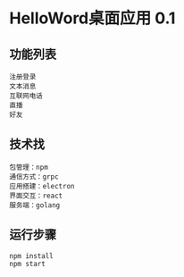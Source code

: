 # HelloWord桌面应用 0.1

## 功能列表
    注册登录
    文本消息
    互联网电话
    直播
    好友

## 技术找
    包管理：npm
    通信方式：grpc
    应用搭建：electron
    界面交互：react
    服务端：golang


## 运行步骤
    npm install
    npm start

